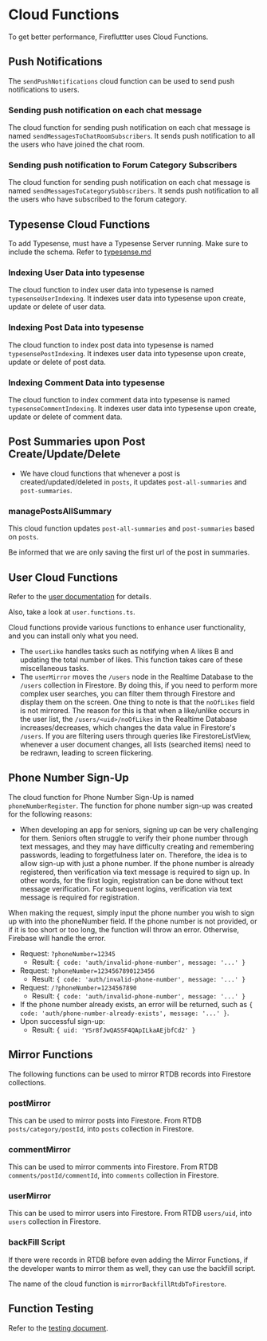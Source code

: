 # Cloud Functions

To get better performance, Firefluttter uses Cloud Functions.

## Push Notifications

The `sendPushNotifications` cloud function can be used to send push notifications to users.

### Sending push notification on each chat message

The cloud function for sending push notification on each chat message is named `sendMessagesToChatRoomSubscribers`. It sends push notification to all the users who have joined the chat room.

### Sending push notification to Forum Category Subscribers

The cloud function for sending push notification on each chat message is named `sendMessagesToCategorySubbscribers`. It sends push notification to all the users who have subscribed to the forum category.

## Typesense Cloud Functions

To add Typesense, must have a Typesense Server running. Make sure to include the schema. Refer to [typesense.md](typesense.md#schema)

### Indexing User Data into typesense

The cloud function to index user data into typesense is named `typesenseUserIndexing`. It indexes user data into typesense upon create, update or delete of user data.

### Indexing Post Data into typesense

The cloud function to index post data into typesense is named `typesensePostIndexing`. It indexes user data into typesense upon create, update or delete of post data.

### Indexing Comment Data into typesense

The cloud function to index comment data into typesense is named `typesenseCommentIndexing`. It indexes user data into typesense upon create, update or delete of comment data.

## Post Summaries upon Post Create/Update/Delete

- We have cloud functions that whenever a post is created/updated/deleted in `posts`, it updates `post-all-summaries` and `post-summaries`.

### managePostsAllSummary

This cloud function updates `post-all-summaries` and `post-summaries` based on `posts`.

Be informed that we are only saving the first url of the post in summaries.

## User Cloud Functions

Refer to the [user documentation](user.md) for details.

Also, take a look at `user.functions.ts`.

Cloud functions provide various functions to enhance user functionality, and you can install only what you need.

- The `userLike` handles tasks such as notifying when A likes B and updating the total number of likes. This function takes care of these miscellaneous tasks.
- The `userMirror` moves the `/users` node in the Realtime Database to the `/users` collection in Firestore. By doing this, if you need to perform more complex user searches, you can filter them through Firestore and display them on the screen. One thing to note is that the `noOfLikes` field is not mirrored. The reason for this is that when a like/unlike occurs in the user list, the `/users/<uid>/noOfLikes` in the Realtime Database increases/decreases, which changes the data value in Firestore's `/users`. If you are filtering users through queries like FirestoreListView, whenever a user document changes, all lists (searched items) need to be redrawn, leading to screen flickering.

## Phone Number Sign-Up

The cloud function for Phone Number Sign-Up is named `phoneNumberRegister`. The function for phone number sign-up was created for the following reasons:

- When developing an app for seniors, signing up can be very challenging for them. Seniors often struggle to verify their phone number through text messages, and they may have difficulty creating and remembering passwords, leading to forgetfulness later on. Therefore, the idea is to allow sign-up with just a phone number. If the phone number is already registered, then verification via text message is required to sign up. In other words, for the first login, registration can be done without text message verification. For subsequent logins, verification via text message is required for registration.

When making the request, simply input the phone number you wish to sign up with into the phoneNumber field. If the phone number is not provided, or if it is too short or too long, the function will throw an error. Otherwise, Firebase will handle the error.

- Request: `?phoneNumber=12345`
    - Result: `{ code: 'auth/invalid-phone-number', message: '...' }`
- Request: `?phoneNumber=1234567890123456`
    - Result: `{ code: 'auth/invalid-phone-number', message: '...' }`
- Request: `/?phoneNumber=1234567890`
    - Result: `{ code: 'auth/invalid-phone-number', message: '...' }`
- If the phone number already exists, an error will be returned, such as `{ code: 'auth/phone-number-already-exists', message: '...' }`.
- Upon successful sign-up:
    - Result: `{ uid: 'YSr8fJwQASSF4QApILkaAEjbfCd2' }`

## Mirror Functions

The following functions can be used to mirror RTDB records into Firestore collections.

### postMirror

This can be used to mirror posts into Firestore. From RTDB `posts/category/postId`, into `posts` collection in Firestore.

### commentMirror

This can be used to mirror comments into Firestore. From RTDB `comments/postId/commentId`, into `comments` collection in Firestore.

### userMirror

This can be used to mirror users into Firestore. From RTDB `users/uid`, into `users` collection in Firestore.

### backFill Script

If there were records in RTDB before even adding the Mirror Functions, if the developer wants to mirror them as well, they can use the backfill script.

The name of the cloud function is `mirrorBackfillRtdbToFirestore`.

## Function Testing

Refer to the [testing document](./test.md).
